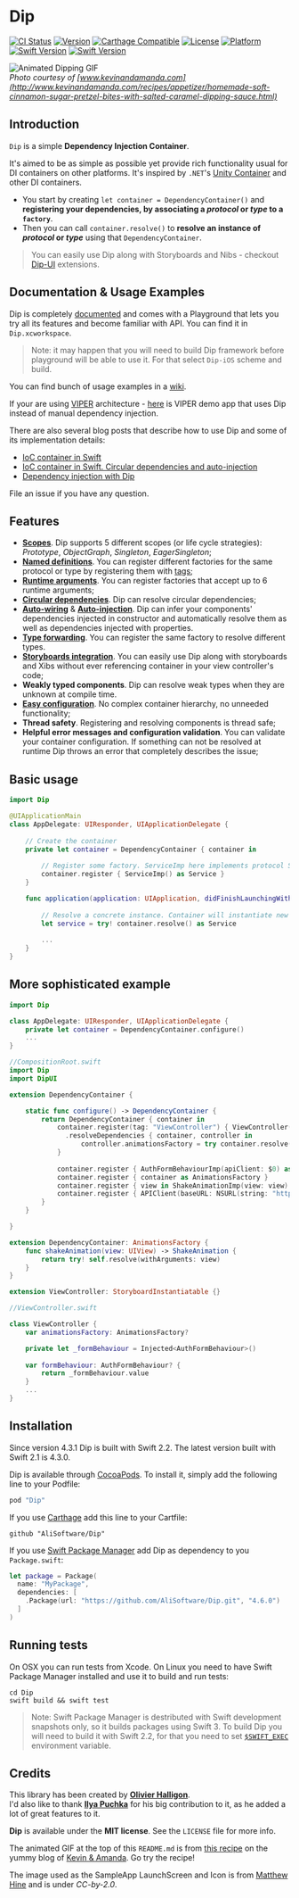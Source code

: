 # Dip

[![CI Status](http://img.shields.io/travis/AliSoftware/Dip.svg?style=flat)](https://travis-ci.org/AliSoftware/Dip)
[![Version](https://img.shields.io/cocoapods/v/Dip.svg?style=flat)](http://cocoapods.org/pods/Dip)
[![Carthage Compatible](https://img.shields.io/badge/Carthage-compatible-4BC51D.svg?style=flat)](https://github.com/Carthage/Carthage)
[![License](https://img.shields.io/cocoapods/l/Dip.svg?style=flat)](http://cocoapods.org/pods/Dip)
[![Platform](https://img.shields.io/cocoapods/p/Dip.svg?style=flat)](http://cocoapods.org/pods/Dip)
[![Swift Version](https://img.shields.io/badge/Linux-compatible-4BC51D.svg?style=flat)](https://developer.apple.com/swift)
[![Swift Version](https://img.shields.io/badge/Swift-2.2-F16D39.svg?style=flat)](https://developer.apple.com/swift)

![Animated Dipping GIF](cinnamon-pretzels-caramel-dipping.gif)  
_Photo courtesy of [www.kevinandamanda.com](http://www.kevinandamanda.com/recipes/appetizer/homemade-soft-cinnamon-sugar-pretzel-bites-with-salted-caramel-dipping-sauce.html)_

## Introduction

`Dip` is a simple **Dependency Injection Container**.

It's aimed to be as simple as possible yet provide rich functionality usual for DI containers on other platforms. It's inspired by `.NET`'s [Unity Container](https://msdn.microsoft.com/library/ff647202.aspx) and other DI containers.

* You start by creating `let container = DependencyContainer()` and **registering your dependencies, by associating a _protocol_ or _type_ to a `factory`**.
* Then you can call `container.resolve()` to **resolve an instance of _protocol_ or _type_** using that `DependencyContainer`.

> You can easily use Dip along with Storyboards and Nibs - checkout [Dip-UI](https://github.com/AliSoftware/Dip-UI) extensions. 

## Documentation & Usage Examples

Dip is completely [documented](http://cocoadocs.org/docsets/Dip/4.6.0/) and comes with a Playground that lets you try all its features and become familiar with API. You can find it in `Dip.xcworkspace`.

> Note: it may happen that you will need to build Dip framework before playground will be able to use it. For that select `Dip-iOS` scheme and build.

You can find bunch of usage examples in a [wiki](../../wiki). 

If your are using [VIPER](https://www.objc.io/issues/13-architecture/viper/) architecture - [here](https://github.com/ilyapuchka/VIPER-SWIFT) is VIPER demo app that uses Dip instead of manual dependency injection.

There are also several blog posts that describe how to use Dip and some of its implementation details:

- [IoC container in Swift](http://ilya.puchka.me/ioc-container-in-swift/)
- [IoC container in Swift. Circular dependencies and auto-injection](http://ilya.puchka.me/ioc-container-in-swift-circular-dependencies-and-auto-injection/)
- [Dependency injection with Dip](http://ilya.puchka.me/dependency-injecinjection-with-dip/)

File an issue if you have any question.


## Features

- **[Scopes](../../wiki/scopes)**. Dip supports 5 different scopes (or life cycle strategies): _Prototype_, _ObjectGraph_, _Singleton_, _EagerSingleton_;
- **[Named definitions](../../wiki/named-definitions)**. You can register different factories for the same protocol or type by registering them with [tags]();
- **[Runtime arguments](../../wiki/runtime-arguments)**. You can register factories that accept up to 6 runtime arguments;
- **[Circular dependencies](../../wiki/circular-dependencies)**. Dip can resolve circular dependencies;
- **[Auto-wiring](../../wiki/auto-wiring)** & **[Auto-injection](../../wiki/auto-injection)**. Dip can infer your components' dependencies injected in constructor and automatically resolve them as well as dependencies injected with properties.
- **[Type forwarding](../../wiki/type-forwarding)**. You can register the same factory to resolve different types.
- **[Storyboards integration](../../wiki/storyboards-integration)**. You can easily use Dip along with storyboards and Xibs without ever referencing container in your view controller's code;
- **Weakly typed components**. Dip can resolve weak types when they are unknown at compile time.
- **[Easy configuration](../../wiki/configuration)**. No complex container hierarchy, no unneeded functionality;
- **Thread safety**. Registering and resolving components is thread safe;
- **Helpful error messages and configuration validation**. You can validate your container configuration. If something can not be resolved at runtime Dip throws an error that completely describes the issue;

## Basic usage

```swift
import Dip

@UIApplicationMain
class AppDelegate: UIResponder, UIApplicationDelegate {
    
    // Create the container
    private let container = DependencyContainer { container in
    
        // Register some factory. ServiceImp here implements protocol Service
        container.register { ServiceImp() as Service }
    }

    func application(application: UIApplication, didFinishLaunchingWithOptions launchOptions: [NSObject: AnyObject]?) -> Bool { 
        
        // Resolve a concrete instance. Container will instantiate new instance of ServiceImp
        let service = try! container.resolve() as Service
    
        ...
    }
}

```

## More sophisticated example

```swift
import Dip

class AppDelegate: UIResponder, UIApplicationDelegate {
	private let container = DependencyContainer.configure()
	...
}

//CompositionRoot.swift
import Dip
import DipUI

extension DependencyContainer {

	static func configure() -> DependencyContainer {
		return DependencyContainer { container in 
			container.register(tag: "ViewController") { ViewController() }
			  .resolveDependencies { container, controller in
				  controller.animationsFactory = try container.resolve() as AnimatonsFactory
			}
    
			container.register { AuthFormBehaviourImp(apiClient: $0) as AuthFormBehaviour }
			container.register { container as AnimationsFactory }
			container.register { view in ShakeAnimationImp(view: view) as ShakeAnimation }
			container.register { APIClient(baseURL: NSURL(string: "http://localhost:2368")!) as ApiClient }
		}
	}

}

extension DependencyContainer: AnimationsFactory { 
    func shakeAnimation(view: UIView) -> ShakeAnimation {
        return try! self.resolve(withArguments: view)
    }
}

extension ViewController: StoryboardInstantiatable {}

//ViewController.swift

class ViewController {
    var animationsFactory: AnimationsFactory?

    private let _formBehaviour = Injected<AuthFormBehaviour>()
    
    var formBehaviour: AuthFormBehaviour? {
        return _formBehaviour.value
    }
	...
}

```

## Installation

Since version 4.3.1 Dip is built with Swift 2.2. The latest version built with Swift 2.1 is 4.3.0.

Dip is available through [CocoaPods](http://cocoapods.org). To install
it, simply add the following line to your Podfile:

```ruby
pod "Dip"
```

If you use [Carthage](https://github.com/Carthage/Carthage) add this line to your Cartfile:

```
github "AliSoftware/Dip"
```

If you use [Swift Package Manager](https://swift.org/package-manager/) add Dip as dependency to you `Package.swift`:

```swift
let package = Package(
  name: "MyPackage",
  dependencies: [
    .Package(url: "https://github.com/AliSoftware/Dip.git", "4.6.0")
  ]
)
```

## Running tests

On OSX you can run tests from Xcode. On Linux you need to have Swift Package Manager installed and use it to build and run tests:

```
cd Dip
swift build && swift test
```

> Note: Swift Package Manager is destributed with Swift development snapshots only, so it builds packages using Swift 3. To build Dip you will need to build it with Swift 2.2, for that you need to set [`$SWIFT_EXEC`](https://github.com/apple/swift-package-manager#choosing-swift-version) environment variable.

## Credits

This library has been created by [**Olivier Halligon**](olivier@halligon.net).  
I'd also like to thank [**Ilya Puchka**](https://twitter.com/ilyapuchka) for his big contribution to it, as he added a lot of great features to it.

**Dip** is available under the **MIT license**. See the `LICENSE` file for more info.

The animated GIF at the top of this `README.md` is from [this recipe](http://www.kevinandamanda.com/recipes/appetizer/homemade-soft-cinnamon-sugar-pretzel-bites-with-salted-caramel-dipping-sauce.html) on the yummy blog of [Kevin & Amanda](http://www.kevinandamanda.com/recipes/). Go try the recipe!

The image used as the SampleApp LaunchScreen and Icon is from [Matthew Hine](https://commons.wikimedia.org/wiki/File:Chocolate_con_churros_-_San_Ginés,_Madrid.jpg) and is under _CC-by-2.0_.
